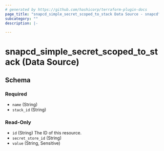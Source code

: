 ```yaml
---
# generated by https://github.com/hashicorp/terraform-plugin-docs
page_title: "snapcd_simple_secret_scoped_to_stack Data Source - snapcd"
subcategory: ""
description: |-
  
---
```


# snapcd_simple_secret_scoped_to_stack (Data Source)





<!-- schema generated by tfplugindocs -->
## Schema

### Required

- `name` (String)
- `stack_id` (String)

### Read-Only

- `id` (String) The ID of this resource.
- `secret_store_id` (String)
- `value` (String, Sensitive)
